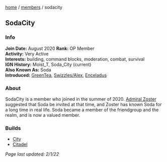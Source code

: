 [home](/) / [members](/members) / sodacity

## SodaCity

### Info
**Join Date:**  August 2020
**Rank:** OP Member  
**Activity:** Very Active  
**Interests:** building, command blocks, moderation, combat, survival  
**IGN History:** Moist_T, Soda_City (current)  
**Also Known As:** Soda  
**Introduced:** [GreenTea](greentea), [Swizzles/Alex](alex), [Enceladus](enceladus)  

### About
SodaCity is a member who joined in the summer of 2020. [Admiral Zoster](zoster) suggested that Soda be invited at that time, and Zoster has known Soda for a long time in real life. Soda became a member of the friendgroup and the realm, and is now a valued member.

### Builds
- [City](/builds/arc45city)
- [Citadel](/builds/citadel)



*Page last updated: 2/1/22*

